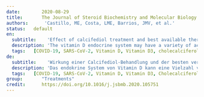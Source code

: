 ```yaml
---
date:        2020-08-29
title:       The Journal of Steroid Biochemistry and Molecular Biology
authors:      'Castillo, ME, Costa, LME, Barrios, JMV, et al.'
status:   default
en:
  subtitle:    'Effect of calcifediol treatment and best available therapy versus best available therapy on intensive care unit admission and mortality among patients hospitalized for COVID-19: A pilot randomized clinical study'
  description: 'The vitamin D endocrine system may have a variety of actions on cells and tissues involved in COVID-19 progression especially by decreasing the Acute Respiratory Distress Syndrome. Calcifediol can rapidly increase serum 25OHD concentration. We therefore evaluated the effect of calcifediol treatment, on Intensive Care Unit Admission and Mortality rate among Spanish patients hospitalized for COVID-19. Design: Parallel pilot randomized open label, double-masked clinical trial. Setting: University hospital setting (Reina Sofia University Hospital, Córdoba Spain.) Participants: 76 consecutive patients hospitalized with COVID-19 infection, clinical picture of acute respiratory infection, confirmed by a radiographic pattern of viral pneumonia and by a positive SARS-CoV-2 PCR with CURB65 severity scale (recommending hospital admission in case of total score > 1). Procedures: All hospitalized patients received as best available therapy the same standard care, (per hospital protocol), of a combination of hydroxychloroquine (400 mg every 12 h on the first day, and 200 mg every 12 h for the following 5 days), azithromycin (500 mg orally for 5 days. Eligible patients were allocated at a 2 calcifediol:1 no calcifediol ratio through electronic randomization on the day of admission to take oral calcifediol (0.532 mg), or not. Patients in the calcifediol treatment group continued with oral calcifediol (0.266 mg) on day 3 and 7, and then weekly until discharge or ICU admission. Outcomes of effectiveness included rate of ICU admission and deaths. Results: Of 50 patients treated with calcifediol, one required admission to the ICU (2%), while of 26 untreated patients, 13 required admission (50 %) p value X2 Fischer test p < 0.001. Univariate Risk Estimate Odds Ratio for ICU in patients with Calcifediol treatment versus without Calcifediol treatment: 0.02 (95 %CI 0.002−0.17). Multivariate Risk Estimate Odds Ratio for ICU in patients with Calcifediol treatment vs Without Calcifediol treatment ICU (adjusting by Hypertension and T2DM): 0.03 (95 %CI: 0.003-0.25). Of the patients treated with calcifediol, none died, and all were discharged, without complications. The 13 patients not treated with calcifediol, who were not admitted to the ICU, were discharged. Of the 13 patients admitted to the ICU, two died and the remaining 11 were discharged. Conclusion: Our pilot study demonstrated that administration of a high dose of Calcifediol or 25-hydroxyvitamin D, a main metabolite of vitamin D endocrine system, significantly reduced the need for ICU treatment of patients requiring hospitalization due to proven COVID-19. Calcifediol seems to be able to reduce severity of the disease, but larger trials with groups properly matched will be required to show a definitive answer.'
  tags:   [COVID-19, SARS-CoV-2, Vitamin D, Vitamin D3, cholecalciferol, Calcifediol, 25-hydroxyvitamin D31α, 25(OH)2D, 25-dihydroxyvitamin D, calcitriol, Acute respiratory distress syndrome (ARDS), Cytokine/Chemokine storm, Renin-angiotensin system, Hypercoagulability, Hydroxychloroquine, Chloroquine, Covidiol, Neutrophil activity, Vitamin D, endocrine system, Cuboidal alveolar coating cells type II, Cathelicidin peptide, Defensins, TLR co-receptor CD14, Vitamin D receptor]
de: 
  subtitle:    'Wirkung einer Calcifediol-Behandlung und der besten verfügbaren Therapie im Vergleich zur besten verfügbaren Therapie auf die Aufnahme in die Intensivstation und die Sterblichkeit bei Patienten, die wegen COVID-19 stationär behandelt werden: Eine randomisierte klinische Pilotstudie'
  description: 'Das endokrine System von Vitamin D kann eine Vielzahl von Wirkungen auf Zellen und Gewebe haben, die an der Progression von COVID-19 beteiligt sind, insbesondere durch die Verringerung des akuten Atemnotsyndroms. Calcifediol kann die 25OHD-Konzentration im Serum rasch erhöhen. Wir untersuchten daher die Wirkung einer Calcifediol-Behandlung auf die Aufnahme in die Intensivstation und die Sterblichkeitsrate bei spanischen Patienten, die wegen COVID-19 hospitalisiert wurden. Aufbau: Parallele, randomisierte, offene, doppelt maskierte klinische Pilotstudie. Umgebung: Universitätsklinikum (Reina Sofia University Hospital, Córdoba, Spanien) Teilnehmer: 76 konsekutive Patienten, die mit einer COVID-19-Infektion ins Krankenhaus eingeliefert wurden, mit dem klinischen Bild einer akuten Atemwegsinfektion, bestätigt durch ein radiologisches Muster einer viralen Lungenentzündung und durch eine positive SARS-CoV-2-PCR mit einer CURB65-Schweregradskala (die bei einem Gesamtwert von > 1 eine Krankenhausaufnahme empfiehlt). Verfahren: Alle stationär aufgenommenen Patienten erhielten als beste verfügbare Therapie die gleiche Standardbehandlung (gemäß Krankenhausprotokoll), bestehend aus einer Kombination von Hydroxychloroquin (400 mg alle 12 Stunden am ersten Tag und 200 mg alle 12 Stunden an den folgenden 5 Tagen) und Azithromycin (500 mg oral über 5 Tage). Die in Frage kommenden Patienten wurden durch elektronische Randomisierung am Tag der Aufnahme in einem Verhältnis von 2 Calcifediol:1 ohne Calcifediol der Einnahme von oralem Calcifediol (0,532 mg) zugewiesen oder nicht. Die Patienten in der Calcifediol-Behandlungsgruppe setzten die Behandlung mit oralem Calcifediol (0,266 mg) an Tag 3 und 7 und dann wöchentlich bis zur Entlassung oder Aufnahme in die Intensivstation fort. Zu den Ergebnissen der Wirksamkeit gehörten die Rate der Einweisungen in die Intensivstation und der Todesfälle. Ergebnisse: Von 50 mit Calcifediol behandelten Patienten musste einer auf die Intensivstation aufgenommen werden (2 %), während von 26 unbehandelten Patienten 13 aufgenommen werden mussten (50 %) p-Wert X2 Fischer-Test p < 0,001. Univariate Risikoschätzung Odds Ratio für Intensivstation bei Patienten mit Calcifediol-Behandlung gegenüber Patienten ohne Calcifediol-Behandlung: 0,02 (95 %CI 0,002-0,17). Multivariate Risikoschätzung Odds Ratio für ICU bei Patienten mit Calcifediol-Behandlung vs. ohne Calcifediol-Behandlung ICU (bereinigt um Hypertonie und T2DM): 0,03 (95 %CI: 0,003-0,25). Von den Patienten, die mit Calcifediol behandelt wurden, starb keiner, und alle wurden ohne Komplikationen entlassen. Die 13 nicht mit Calcifediol behandelten Patienten, die nicht in die Intensivstation eingewiesen wurden, konnten entlassen werden. Von den 13 Patienten, die auf der Intensivstation aufgenommen wurden, starben zwei, und die übrigen 11 wurden entlassen. Unsere Pilotstudie hat gezeigt, dass die Verabreichung einer hohen Dosis von Calcifediol oder 25-Hydroxyvitamin D, einem Hauptmetaboliten des endokrinen Vitamin-D-Systems, die Notwendigkeit einer Behandlung auf der Intensivstation bei Patienten, die aufgrund von nachgewiesenem COVID-19 hospitalisiert werden mussten, deutlich verringert. Calcifediol scheint in der Lage zu sein, den Schweregrad der Erkrankung zu verringern, aber es sind größere Studien mit richtig zusammengestellten Gruppen erforderlich, um eine endgültige Antwort zu geben.'
  tags:   [COVID-19, SARS-CoV-2, Vitamin D, Vitamin D3, Cholecalciferol, Calcifediol, 25-Hydroxyvitamin D31α, 25(OH)2D, 25-Dihydroxyvitamin D, Calcitriol, Akutes Respiratorisches Distress-Syndrom (ARDS), Zytokinsturm, Chemokinsturm, Renin-Angiotensin-System, Hyperkoagulabilität, Hydroxychloroquin, Chloroquin, Covidiol, Neutrophile Aktivität, Vitamin D, endokrines System, Cuboidal alveolar coating cells type II, Cathelicidin Peptide, Defensin, TLR-Co-Rezeptor CD14, Vitamin D-Rezeptor]
group:       "Treatments"
credit:      https://doi.org/10.1016/j.jsbmb.2020.105751
---
```

<object data="{{ page.link }}" style='height:calc(100vh - 400px); width: 100%' type='application/pdf'></object>
